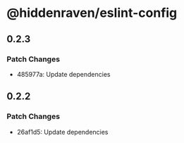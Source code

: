 # @hiddenraven/eslint-config

## 0.2.3

### Patch Changes

- 485977a: Update dependencies

## 0.2.2

### Patch Changes

- 26af1d5: Update dependencies
